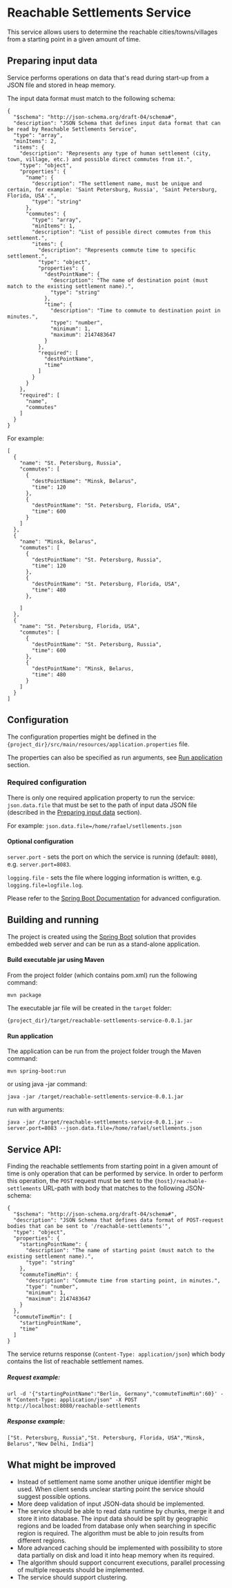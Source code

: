 # Reachable Settlements Service
This service allows users to determine the reachable cities/towns/villages from a starting point in a given amount of time.

## Preparing input data
Service performs operations on data that's read during start-up from a JSON file and stored in heap memory.

The input data format must match to the following schema:
```
{
  "$schema": "http://json-schema.org/draft-04/schema#",
  "description": "JSON Schema that defines input data format that can be read by Reachable Settlements Service",
  "type": "array",
  "minItems": 2,
  "items": {
    "description": "Represents any type of human settlement (city, town, village, etc.) and possible direct commutes from it.",
    "type": "object",
    "properties": {
      "name": {
        "description": "The settlement name, must be unique and certain, for example: 'Saint Petersburg, Russia', 'Saint Petersburg, Florida, USA'.",
        "type": "string"
      },
      "commutes": {
        "type": "array",
        "minItems": 1,
        "description": "List of possible direct commutes from this settlement.",
        "items": {
          "description": "Represents commute time to specific settlement.",
          "type": "object",
          "properties": {
            "destPointName": {
              "description": "The name of destination point (must match to the existing settlement name).",
              "type": "string"
            },
            "time": {
              "description": "Time to commute to destination point in minutes.",
              "type": "number",
              "minimum": 1,
              "maximum": 2147483647
            }
          },
          "required": [
            "destPointName",
            "time"
          ]
        }
      }
    },
    "required": [
      "name",
      "commutes"
    ]
  }
}
```
For example: 
```
[
  {
    "name": "St. Petersburg, Russia",
    "commutes": [
      {
        "destPointName": "Minsk, Belarus",
        "time": 120
      },
      {
        "destPointName": "St. Petersburg, Florida, USA",
        "time": 600
      }
    ]
  },
  {
    "name": "Minsk, Belarus",
    "commutes": [
      {
        "destPointName": "St. Petersburg, Russia",
        "time": 120
      },
      {
        "destPointName": "St. Petersburg, Florida, USA",
        "time": 480
      },

    ]
  },
  {
    "name": "St. Petersburg, Florida, USA",
    "commutes": [
      {
        "destPointName": "St. Petersburg, Russia",
        "time": 600
      },
      {
        "destPointName": "Minsk, Belarus,
        "time": 480
      }
    ]
  }
]
```

## Configuration
The configuration properties might be defined in the ```{project_dir}/src/main/resources/application.properties``` 
file.

The properties can also be specified as run arguments, see [Run application](#run-application) section.

### Required configuration
There is only one required application property to run the service: 
``json.data.file`` that must be set to the path of input data JSON file (described 
in the [Preparing input data](#preparing-input-data) section).

For example: 
```json.data.file=/home/rafael/setllements.json```

#### Optional configuration

  ``server.port`` - sets the port on which the service is running (default: ``8080``), e.g. ``server.port=8083``.
  
  ``logging.file`` - sets the file where logging information is written, e.g. ``logging.file=logfile.log``.

Please refer to the [Spring Boot Documentation](https://docs.spring.io/spring-boot/docs/current/reference/html/spring-boot-features.html) for advanced configuration.

## Building and running
The project is created using the [Spring Boot](https://spring.io/projects/spring-boot) solution that provides embedded 
web server and can be run as a stand-alone application.

#### Build executable jar using Maven
From the project folder (which contains pom.xml) run the following command:

```mvn package```

The executable jar file will be created in the ``target`` folder:

```{project_dir}/target/reachable-settlements-service-0.0.1.jar```

#### Run application
The application can be run from the project folder trough the Maven command: 

```mvn spring-boot:run```

or using java -jar command:

```java -jar /target/reachable-settlements-service-0.0.1.jar```

run with arguments:

```java -jar /target/reachable-settlements-service-0.0.1.jar --server.port=8083 --json.data.file=/home/rafael/setllements.json```

## Service API:

Finding the reachable settlements from starting point in a given amount of time is only operation that can be 
performed by service. 
In order to perform this operation, the ``POST`` request must be sent to the ``{host}/reachable-settlements`` URL-path 
with body that matches to the following JSON-schema:

```
{
  "$schema": "http://json-schema.org/draft-04/schema#",
  "description": "JSON Schema that defines data format of POST-request bodies that can be sent to '/reachable-settlements'",
  "type": "object",
  "properties": {
    "startingPointName": {
      "description": "The name of starting point (must match to the existing settlement name).",
      "type": "string"
    },
    "commuteTimeMin": {
      "description": "Commute time from starting point, in minutes.",
      "type": "number",
      "minimum": 1,
      "maximum": 2147483647
    }
  },
  "commuteTimeMin": [
    "startingPointName",
    "time"
  ]
}

```
The service returns response (``Content-Type: application/json``) which body contains the list of reachable settlement names.

##### Request example:

```url -d '{"startingPointName":"Berlin, Germany","commuteTimeMin":60}' -H "Content-Type: application/json" -X POST http://localhost:8080/reachable-settlements```

##### Response example: 

```["St. Petersburg, Russia","St. Petersburg, Florida, USA","Minsk, Belarus","New Delhi, India"]```


## What might be improved

- Instead of settlement name some another unique identifier might be used. When client sends unclear starting point 
the service should suggest possible options.
- More deep validation of input JSON-data should be implemented.
- The service should be able to read data runtime by chunks, merge it and store it into database. 
The input data should be split by geographic regions and be loaded from database only when searching in specific 
region is required. The algorithm must be able to join results from different regions.
- More advanced caching should be implemented with possibility to store data partially on disk and load it into 
heap memory when its required.
- The algorithm should support concurrent executions, parallel processing of multiple requests should be implemented.
- The service should support clustering. 

